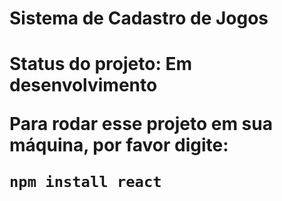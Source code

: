 <h1>Sistema de Cadastro de Jogos<h1>

Status do projeto: Em desenvolvimento

Para rodar esse projeto em sua máquina, por favor digite:


```
npm install react
```
